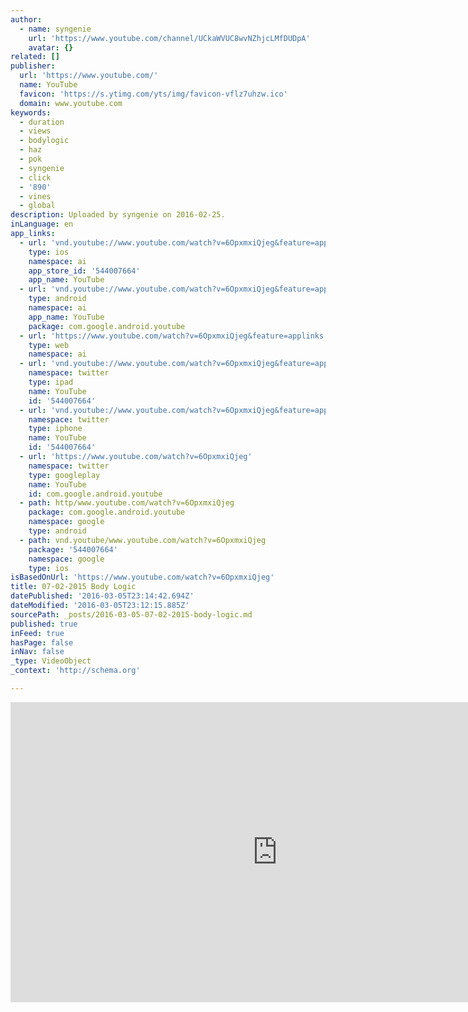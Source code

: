 ```yaml
---
author:
  - name: syngenie
    url: 'https://www.youtube.com/channel/UCkaWVUC8wvNZhjcLMfDUDpA'
    avatar: {}
related: []
publisher:
  url: 'https://www.youtube.com/'
  name: YouTube
  favicon: 'https://s.ytimg.com/yts/img/favicon-vflz7uhzw.ico'
  domain: www.youtube.com
keywords:
  - duration
  - views
  - bodylogic
  - haz
  - pok
  - syngenie
  - click
  - '890'
  - vines
  - global
description: Uploaded by syngenie on 2016-02-25.
inLanguage: en
app_links:
  - url: 'vnd.youtube://www.youtube.com/watch?v=6OpxmxiQjeg&feature=applinks'
    type: ios
    namespace: ai
    app_store_id: '544007664'
    app_name: YouTube
  - url: 'vnd.youtube://www.youtube.com/watch?v=6OpxmxiQjeg&feature=applinks'
    type: android
    namespace: ai
    app_name: YouTube
    package: com.google.android.youtube
  - url: 'https://www.youtube.com/watch?v=6OpxmxiQjeg&feature=applinks'
    type: web
    namespace: ai
  - url: 'vnd.youtube://www.youtube.com/watch?v=6OpxmxiQjeg&feature=applinks'
    namespace: twitter
    type: ipad
    name: YouTube
    id: '544007664'
  - url: 'vnd.youtube://www.youtube.com/watch?v=6OpxmxiQjeg&feature=applinks'
    namespace: twitter
    type: iphone
    name: YouTube
    id: '544007664'
  - url: 'https://www.youtube.com/watch?v=6OpxmxiQjeg'
    namespace: twitter
    type: googleplay
    name: YouTube
    id: com.google.android.youtube
  - path: http/www.youtube.com/watch?v=6OpxmxiQjeg
    package: com.google.android.youtube
    namespace: google
    type: android
  - path: vnd.youtube/www.youtube.com/watch?v=6OpxmxiQjeg
    package: '544007664'
    namespace: google
    type: ios
isBasedOnUrl: 'https://www.youtube.com/watch?v=6OpxmxiQjeg'
title: 07-02-2015 Body Logic
datePublished: '2016-03-05T23:14:42.694Z'
dateModified: '2016-03-05T23:12:15.885Z'
sourcePath: _posts/2016-03-05-07-02-2015-body-logic.md
published: true
inFeed: true
hasPage: false
inNav: false
_type: VideoObject
_context: 'http://schema.org'

---
```

<iframe src="https://cdn.embedly.com/widgets/media.html?src=https%3A%2F%2Fwww.youtube.com%2Fembed%2F6OpxmxiQjeg%3Ffeature%3Doembed&amp;url=https%3A%2F%2Fwww.youtube.com%2Fwatch%3Fv%3D6OpxmxiQjeg&amp;image=https%3A%2F%2Fi.ytimg.com%2Fvi%2F6OpxmxiQjeg%2Fhqdefault.jpg&amp;key=b7d04c9b404c499eba89ee7072e1c4f7&amp;type=text%2Fhtml&amp;schema=youtube" width="854" height="480" scrolling="no" frameborder="0" allowfullscreen="allowfullscreen" style=""></iframe>